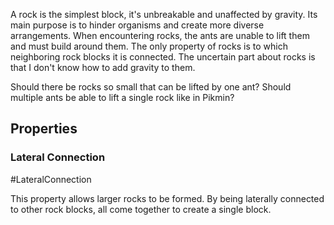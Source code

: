 A rock is the simplest block, it's unbreakable and unaffected by gravity. Its main purpose is to hinder organisms and create more diverse arrangements. When encountering rocks, the ants are unable to lift them and must build around them. The only property of rocks is to which neighboring rock blocks it is connected. The uncertain part about rocks is that I don't know how to add gravity to them. 

Should there be rocks so small that can be lifted by one ant? Should multiple ants be able to lift a single rock like in Pikmin? 

## Properties

### Lateral Connection
#LateralConnection

This property allows larger rocks to be formed. By being laterally connected to other rock blocks, all come together to create a single block. 
